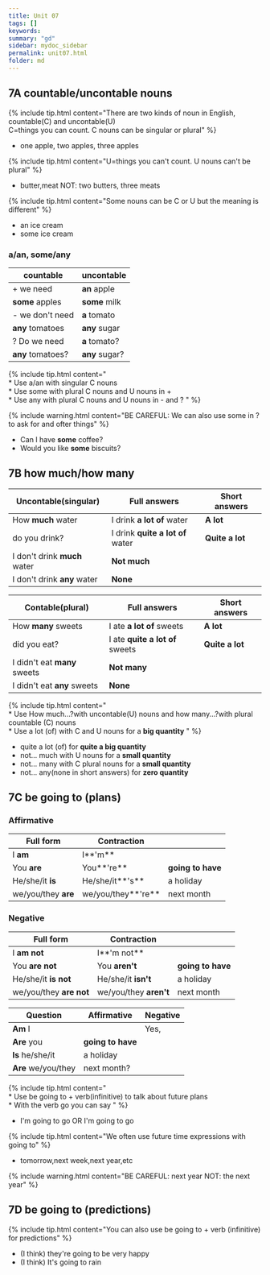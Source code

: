 ```yaml
---
title: Unit 07
tags: []
keywords:
summary: "gd"
sidebar: mydoc_sidebar
permalink: unit07.html
folder: md
---
```


## 7A countable/uncontable nouns

{% include tip.html content="There are two kinds of noun in English, countable(C) and uncontable(U)
<br> C=things you can count. C nouns can be singular or plural" %}
- one apple, two apples, three apples

{% include tip.html content="U=things you can't count. U nouns can't be plural" %}
- butter,meat <span class="label label-danger">NOT: two butters, three meats</span>

{% include tip.html content="Some nouns can be C or U but the meaning is different" %}
- an ice cream
- some ice cream

### a/an, some/any

|countable|uncontable
-|-
+ we need	|**an** apple		|**some** butter
|**some** apples			|**some** milk
- we don't need	|**a** tomato	|**any** rice
|**any** tomatoes				|**any** sugar
? Do we need	|**a** tomato?		|**any** rice?
| **any** tomatoes?				|**any** sugar?

{% include tip.html content="
<br>* Use a/an with singular C nouns
<br>* Use some with plural C nouns and U nouns in +
<br>* Use any with plural C nouns and U nouns in - and ?
" %}


{% include warning.html content="BE CAREFUL: We can also use some in ? to ask for and ofter things" %}
- Can I have **some** coffee?
- Would you like **some** biscuits?

## 7B how much/how many

Uncontable(singular)|Full answers |Short answers
-|-|-
How **much** water|I drink **a lot of** water|**A lot**
do you drink?|I drink **quite a lot of** water|**Quite a lot**
|I don't drink **much** water|**Not much**
|I don't drink **any** water|**None**

Contable(plural)|Full answers |Short answers
-|-|-
How **many** sweets|I ate **a lot of** sweets|**A lot**
did you eat?|I ate **quite a lot of** sweets|**Quite a lot**
|I didn't eat **many** sweets|**Not many**
|I didn't eat **any** sweets|**None**


{% include tip.html content="
<br> * Use How much...?with uncontable(U) nouns and how many...?with plural countable (C) nouns
<br> * Use a lot (of) with C and U nouns for a **big quantity**
" %}

- quite a lot (of) for **quite a big quantity**
- not... much with U nouns for a **small quantity**
- not... many with C plural nouns for a **small quantity**
- not... any(none in short answers) for **zero quantity**

## 7C be going to (plans)

### Affirmative

Full form| Contraction||
-|-|-
I **am**	|I**'m**	|
You **are**	|You**'re**	|**going to have**
He/she/it **is**	|He/she/it**'s**	|a holiday
we/you/they **are**	|we/you/they**'re**	|next month

### Negative

Full form| Contraction||
-|-|-
I **am not**	|I**'m not**	|
You **are not**	|You **aren't**	|**going to have**
He/she/it **is not**	|He/she/it **isn't**	|a holiday
we/you/they **are not**	|we/you/they **aren't**	|next month

Question |Affirmative |Negative 
-|-|-
**Am** I 	||Yes,|I **am**			|No,|I **'m not**
**Are** you	|**going to have**||you **are**||you **aren't**
**Is** he/she/it	|a holiday||he/she/it **is** ||he/she/it **isn't** 
**Are** we/you/they	|next month?||we/you/they **are** ||we/you/they **aren't**

{% include tip.html content="
<br> * Use be going to + verb(infinitive) to talk about future plans
<br> * With the verb go you can say
" %}

- I'm going to go OR I'm going to go

{% include tip.html content="We often use future time expressions with going to" %}

- tomorrow,next week,next year,etc

{% include warning.html content="BE CAREFUL: next year NOT: the next year" %}

## 7D be going to (predictions)

{% include tip.html content="You can also use be going to + verb (infinitive) for predictions" %}
- (I think) they're going to be very happy
- (I think) It's going to rain
